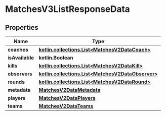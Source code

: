 
# MatchesV3ListResponseData

## Properties
| Name | Type | Description | Notes |
| ------------ | ------------- | ------------- | ------------- |
| **coaches** | [**kotlin.collections.List&lt;MatchesV2DataCoach&gt;**](MatchesV2DataCoach.md) |  |  |
| **isAvailable** | **kotlin.Boolean** |  |  |
| **kills** | [**kotlin.collections.List&lt;MatchesV2DataKill&gt;**](MatchesV2DataKill.md) |  |  |
| **observers** | [**kotlin.collections.List&lt;MatchesV2DataObserver&gt;**](MatchesV2DataObserver.md) |  |  |
| **rounds** | [**kotlin.collections.List&lt;MatchesV2DataRound&gt;**](MatchesV2DataRound.md) |  |  |
| **metadata** | [**MatchesV2DataMetadata**](MatchesV2DataMetadata.md) |  |  [optional] |
| **players** | [**MatchesV2DataPlayers**](MatchesV2DataPlayers.md) |  |  [optional] |
| **teams** | [**MatchesV2DataTeams**](MatchesV2DataTeams.md) |  |  [optional] |



